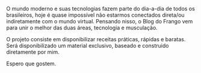O mundo moderno e suas tecnologias fazem parte do dia-a-dia de todos os brasileiros, hoje é quase impossível não estarmos conectados direta/ou indiretamente com o mundo virtual. Pensando nisso, o Blog do Frango vem para unir o melhor das duas áreas, tecnologia e musculação. 

O projeto consiste em disponibilizar receitas práticas, rápidas e baratas. Será disponibilizado um material exclusivo, baseado e construido diretamente por mim.

Espero que gostem.
